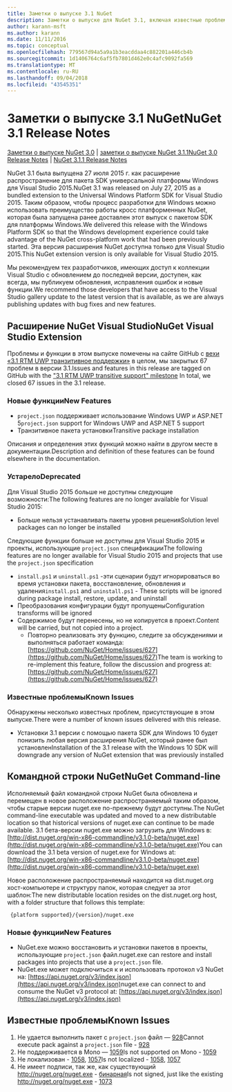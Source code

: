 ```yaml
---
title: Заметки о выпуске 3.1 NuGet
description: Заметки о выпуске для NuGet 3.1, включая известные проблемы, исправления ошибок, добавленные функции и запросы на изменение структуры.
author: karann-msft
ms.author: karann
ms.date: 11/11/2016
ms.topic: conceptual
ms.openlocfilehash: 779567d94a5a9a1b3eacddaa4c882201a446cb4b
ms.sourcegitcommit: 1d1406764c6af5fb7801d462e0c4afc9092fa569
ms.translationtype: MT
ms.contentlocale: ru-RU
ms.lasthandoff: 09/04/2018
ms.locfileid: "43545351"
---
```

# <a name="nuget-31-release-notes"></a><span data-ttu-id="374ea-103">Заметки о выпуске 3.1 NuGet</span><span class="sxs-lookup"><span data-stu-id="374ea-103">NuGet 3.1 Release Notes</span></span>

<span data-ttu-id="374ea-104">[Заметки о выпуске NuGet 3.0](../release-notes/nuget-3.0.0.md) | [заметки о выпуске NuGet 3.1.1](../release-notes/nuget-3.1.1.md)</span><span class="sxs-lookup"><span data-stu-id="374ea-104">[NuGet 3.0 Release Notes](../release-notes/nuget-3.0.0.md) | [NuGet 3.1.1 Release Notes](../release-notes/nuget-3.1.1.md)</span></span>

<span data-ttu-id="374ea-105">NuGet 3.1 была выпущена 27 июля 2015 г. как расширение распространение для пакета SDK универсальной платформы Windows для Visual Studio 2015.</span><span class="sxs-lookup"><span data-stu-id="374ea-105">NuGet 3.1 was released on July 27, 2015 as a bundled extension to the Universal Windows Platform SDK for Visual Studio 2015.</span></span> <span data-ttu-id="374ea-106">Таким образом, чтобы процесс разработки для Windows можно использовать преимущество работы кросс платформенных NuGet, которая была запущена ранее доставлен этот выпуск с пакетом SDK для платформы Windows.</span><span class="sxs-lookup"><span data-stu-id="374ea-106">We delivered this release with the Windows Platform SDK so that the Windows development experience could take advantage of the NuGet cross-platform work that had been previously started.</span></span> <span data-ttu-id="374ea-107">Эта версия расширения NuGet доступна только для Visual Studio 2015.</span><span class="sxs-lookup"><span data-stu-id="374ea-107">This NuGet extension version is only available for Visual Studio 2015.</span></span>

<span data-ttu-id="374ea-108">Мы рекомендуем тех разработчиков, имеющих доступ к коллекции Visual Studio с обновлением до последней версии, доступен, как всегда, мы публикуем обновления, исправления ошибок и новые функции.</span><span class="sxs-lookup"><span data-stu-id="374ea-108">We recommend those developers that have access to the Visual Studio gallery update to the latest version that is available, as we are always publishing updates with bug fixes and new features.</span></span>

## <a name="nuget-visual-studio-extension"></a><span data-ttu-id="374ea-109">Расширение NuGet Visual Studio</span><span class="sxs-lookup"><span data-stu-id="374ea-109">NuGet Visual Studio Extension</span></span>

<span data-ttu-id="374ea-110">Проблемы и функции в этом выпуске помечены на сайте GitHub с [вехи «3.1 RTM UWP транзитивное поддержки»](https://github.com/NuGet/Home/issues?utf8=%E2%9C%93&q=is%3Aclosed+milestone%3A%223.1+RTM+UWP+transitive+support%22+) в целом, мы закрытых 67 проблем в версии 3.1.</span><span class="sxs-lookup"><span data-stu-id="374ea-110">Issues and features in this release are tagged on GitHub with the ["3.1 RTM UWP transitive support" milestone](https://github.com/NuGet/Home/issues?utf8=%E2%9C%93&q=is%3Aclosed+milestone%3A%223.1+RTM+UWP+transitive+support%22+)  In total, we closed 67 issues in the 3.1 release.</span></span>

### <a name="new-features"></a><span data-ttu-id="374ea-111">Новые функции</span><span class="sxs-lookup"><span data-stu-id="374ea-111">New Features</span></span>

* <span data-ttu-id="374ea-112">`project.json` поддерживает использование Windows UWP и ASP.NET 5</span><span class="sxs-lookup"><span data-stu-id="374ea-112">`project.json` support for Windows UWP and ASP.NET 5 support</span></span>
* <span data-ttu-id="374ea-113">Транзитивное пакета установки</span><span class="sxs-lookup"><span data-stu-id="374ea-113">Transitive package installation</span></span>

<span data-ttu-id="374ea-114">Описания и определения этих функций можно найти в другом месте в документации.</span><span class="sxs-lookup"><span data-stu-id="374ea-114">Description and definition of these features can be found elsewhere in the documentation.</span></span>

### <a name="deprecated"></a><span data-ttu-id="374ea-115">Устарело</span><span class="sxs-lookup"><span data-stu-id="374ea-115">Deprecated</span></span>

<span data-ttu-id="374ea-116">Для Visual Studio 2015 больше не доступны следующие возможности:</span><span class="sxs-lookup"><span data-stu-id="374ea-116">The following features are no longer available for Visual Studio 2015:</span></span>

* <span data-ttu-id="374ea-117">Больше нельзя устанавливать пакеты уровня решения</span><span class="sxs-lookup"><span data-stu-id="374ea-117">Solution level packages can no longer be installed</span></span>

<span data-ttu-id="374ea-118">Следующие функции больше не доступны для Visual Studio 2015 и проекты, использующие `project.json` спецификации</span><span class="sxs-lookup"><span data-stu-id="374ea-118">The following features are no longer available for Visual Studio 2015 and projects that use the `project.json` specification</span></span>

* <span data-ttu-id="374ea-119">`install.ps1` и `uninstall.ps1` -эти сценарии будут игнорироваться во время установки пакета, восстановление, обновления и удаления</span><span class="sxs-lookup"><span data-stu-id="374ea-119">`install.ps1` and `uninstall.ps1` - These scripts will be ignored during package install, restore, update, and uninstall</span></span>
* <span data-ttu-id="374ea-120">Преобразования конфигурации будут пропущены</span><span class="sxs-lookup"><span data-stu-id="374ea-120">Configuration transforms will be ignored</span></span>
* <span data-ttu-id="374ea-121">Содержимое будут перенесены, но не копируется в проект.</span><span class="sxs-lookup"><span data-stu-id="374ea-121">Content will be carried, but not copied into a project.</span></span>
    * <span data-ttu-id="374ea-122">Повторно реализовать эту функцию, следите за обсуждениями и выполняться работает команда: [https://github.com/NuGet/Home/issues/627](https://github.com/NuGet/Home/issues/627)</span><span class="sxs-lookup"><span data-stu-id="374ea-122">The team is working to re-implement this feature, follow the discussion and progress at: [https://github.com/NuGet/Home/issues/627](https://github.com/NuGet/Home/issues/627)</span></span>


### <a name="known-issues"></a><span data-ttu-id="374ea-123">Известные проблемы</span><span class="sxs-lookup"><span data-stu-id="374ea-123">Known Issues</span></span>

<span data-ttu-id="374ea-124">Обнаружены несколько известных проблем, присутствующие в этом выпуске.</span><span class="sxs-lookup"><span data-stu-id="374ea-124">There were a number of known issues delivered with this release.</span></span>

* <span data-ttu-id="374ea-125">Установки 3.1 версии с помощью пакета SDK для Windows 10 будет понизить любая версия расширения NuGet, который ранее был установлен</span><span class="sxs-lookup"><span data-stu-id="374ea-125">Installation of the 3.1 release with the Windows 10 SDK will downgrade any version of NuGet extension that was previously installed</span></span>

## <a name="nuget-command-line"></a><span data-ttu-id="374ea-126">Командной строки NuGet</span><span class="sxs-lookup"><span data-stu-id="374ea-126">NuGet Command-line</span></span>

<span data-ttu-id="374ea-127">Исполняемый файл командной строки NuGet была обновлена и перемещен в новое расположение распространяемый таким образом, чтобы старые версии nuget.exe по-прежнему будут доступны.</span><span class="sxs-lookup"><span data-stu-id="374ea-127">The NuGet command-line executable was updated and moved to a new distributable location so that historical versions of nuget.exe can continue to be made available.</span></span>  <span data-ttu-id="374ea-128">3.1 бета-версии nuget.exe можно загрузить для Windows в: [http://dist.nuget.org/win-x86-commandline/v3.1.0-beta/nuget.exe](http://dist.nuget.org/win-x86-commandline/v3.1.0-beta/nuget.exe)</span><span class="sxs-lookup"><span data-stu-id="374ea-128">You can download the 3.1 beta version of nuget.exe for Windows at: [http://dist.nuget.org/win-x86-commandline/v3.1.0-beta/nuget.exe](http://dist.nuget.org/win-x86-commandline/v3.1.0-beta/nuget.exe)</span></span>

<span data-ttu-id="374ea-129">Новое расположение распространяемый находится на dist.nuget.org хост-компьютере и структуру папок, которая следует за этот шаблон:</span><span class="sxs-lookup"><span data-stu-id="374ea-129">The new distributable location resides on the dist.nuget.org host, with a folder structure that follows this template:</span></span>

     {platform supported}/{version}/nuget.exe

### <a name="new-features"></a><span data-ttu-id="374ea-130">Новые функции</span><span class="sxs-lookup"><span data-stu-id="374ea-130">New Features</span></span>

* <span data-ttu-id="374ea-131">NuGet.exe можно восстановить и установки пакетов в проекты, использующие `project.json` файл.</span><span class="sxs-lookup"><span data-stu-id="374ea-131">nuget.exe can restore and install packages into projects that use a `project.json` file.</span></span>
* <span data-ttu-id="374ea-132">NuGet.exe может подключиться к и использовать протокол v3 NuGet на: [https://api.nuget.org/v3/index.json](https://api.nuget.org/v3/index.json)</span><span class="sxs-lookup"><span data-stu-id="374ea-132">nuget.exe can connect to and consume the NuGet v3 protocol at: [https://api.nuget.org/v3/index.json](https://api.nuget.org/v3/index.json)</span></span>

## <a name="known-issues"></a><span data-ttu-id="374ea-133">Известные проблемы</span><span class="sxs-lookup"><span data-stu-id="374ea-133">Known Issues</span></span> ##

1.    <span data-ttu-id="374ea-134">Не удается выполнить пакет с `project.json` файл — [928](https://github.com/NuGet/Home/issues/928)</span><span class="sxs-lookup"><span data-stu-id="374ea-134">Cannot execute pack against a `project.json` file - [928](https://github.com/NuGet/Home/issues/928)</span></span>
2.    <span data-ttu-id="374ea-135">Не поддерживается в Mono — [1059](https://github.com/NuGet/Home/issues/1059)</span><span class="sxs-lookup"><span data-stu-id="374ea-135">Is not supported on Mono - [1059](https://github.com/NuGet/Home/issues/1059)</span></span>
3.    <span data-ttu-id="374ea-136">Не локализован - [1058](https://github.com/NuGet/Home/issues/1058), [1057](https://github.com/NuGet/Home/issues/1057)</span><span class="sxs-lookup"><span data-stu-id="374ea-136">Is not localized - [1058](https://github.com/NuGet/Home/issues/1058),   [1057](https://github.com/NuGet/Home/issues/1057)</span></span>
4.    <span data-ttu-id="374ea-137">Не имеет подписи, так же, как существующий http://nuget.org/nuget.exe  -  [бинарная](https://github.com/NuGet/Home/issues/1073)</span><span class="sxs-lookup"><span data-stu-id="374ea-137">Is not signed, just like the existing http://nuget.org/nuget.exe - [1073](https://github.com/NuGet/Home/issues/1073)</span></span>
